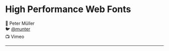 # High Performance Web Fonts

:bust_in_silhouette: Peter Müller  
:bird:               [@munter](https://twitter.com/munter)  
:tv:                 Vimeo

---
